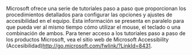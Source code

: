 <Token xmlns:xlink="http://www.w3.org/1999/xlink">Microsoft ofrece una serie de tutoriales paso a paso que proporcionan los procedimientos detallados para configurar las opciones y ajustes de accesibilidad en el equipo. Esta información se presenta en paralelo para que pueda ver al mismo tiempo cómo utilizar el mouse, el teclado o una combinación de ambos. Para tener acceso a los tutoriales paso a paso de los productos Microsoft, vea el sitio web de Microsoft <externalLink xmlns="http://ddue.schemas.microsoft.com/authoring/2003/5"><linkText>Accessibility (Accesibilidad)</linkText><linkUri>http://go.microsoft.com/fwlink/?LinkId=8431</linkUri></externalLink>.</Token>